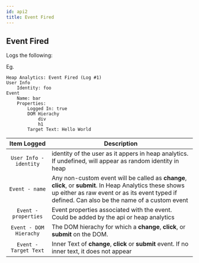 ```yaml
---
id: api2
title: Event Fired
---
```


## Event Fired

Logs the following:

Eg.

```
Heap Analytics: Event Fired (Log #1)
User Info
    Identity: foo
Event
    Name: bar
    Properties:
        Logged In: true
        DOM Hierachy
            div
            h1
        Target Text: Hello World

```

| Item Logged           | Description   |
|:---------------------:|-------------|
| `User Info - identity` | identity of the user as it appers in heap analytics. If undefined, will appear as random identity in heap | 
| `Event - name`     | Any non-custom event will be called as **change**, **click**, or **submit**.  In Heap Analytics these shows up either as raw event or as  its event typed if defined. Can also be the name of a custom event    | 
| `Event - properties` | Event properties associated with the event. Could be added by the api or heap analytics |
|`Event - DOM Hierachy`| The DOM hierachy for which a **change**, **click**, or **submit** on the DOM. 
|`Event - Target Text`| Inner Text of **change**, **click** or **submit** event. If no inner text, it does not appear